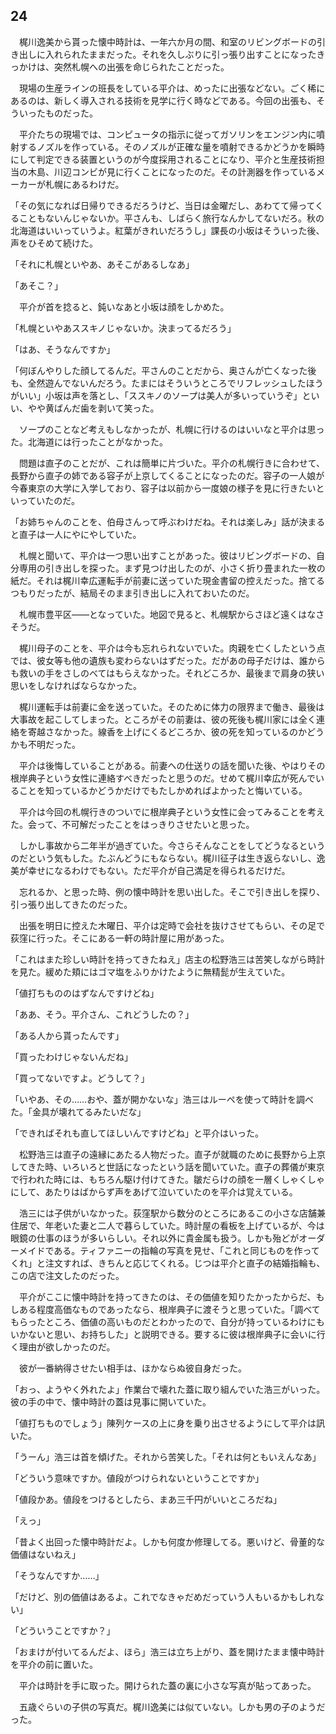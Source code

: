 ## 24


　梶川逸美から貰った懐中時計は、一年六か月の間、和室のリビングボードの引き出しに入れられたままだった。それを久しぶりに引っ張り出すことになったきっかけは、突然札幌への出張を命じられたことだった。

　現場の生産ラインの班長をしている平介は、めったに出張などない。ごく稀にあるのは、新しく導入される技術を見学に行く時などである。今回の出張も、そういったものだった。

　平介たちの現場では、コンピュータの指示に従ってガソリンをエンジン内に噴射するノズルを作っている。そのノズルが正確な量を噴射できるかどうかを瞬時にして判定できる装置というのが今度採用されることになり、平介と生産技術担当の木島、川辺コンビが見に行くことになったのだ。その計測器を作っているメーカーが札幌にあるわけだ。

「その気になれば日帰りできるだろうけど、当日は金曜だし、あわてて帰ってくることもないんじゃないか。平さんも、しばらく旅行なんかしてないだろ。秋の北海道はいいっていうよ。紅葉がきれいだろうし」課長の小坂はそういった後、声をひそめて続けた。

「それに札幌といやあ、あそこがあるしなあ」

「あそこ？」

　平介が首を捻ると、鈍いなあと小坂は顔をしかめた。

「札幌といやあススキノじゃないか。決まってるだろう」

「はあ、そうなんですか」

「何ぼんやりした顔してるんだ。平さんのことだから、奥さんが亡くなった後も、全然遊んでないんだろう。たまにはそういうところでリフレッシュしたほうがいい」小坂は声を落とし、「ススキノのソープは美人が多いっていうぞ」といい、やや黄ばんだ歯を剥いて笑った。

　ソープのことなど考えもしなかったが、札幌に行けるのはいいなと平介は思った。北海道には行ったことがなかった。

　問題は直子のことだが、これは簡単に片づいた。平介の札幌行きに合わせて、長野から直子の姉である容子が上京してくることになったのだ。容子の一人娘が今春東京の大学に入学しており、容子は以前から一度娘の様子を見に行きたいといっていたのだ。

「お姉ちゃんのことを、伯母さんって呼ぶわけだね。それは楽しみ」話が決まると直子は一人にやにやしていた。

　札幌と聞いて、平介は一つ思い出すことがあった。彼はリビングボードの、自分専用の引き出しを探った。まず見つけ出したのが、小さく折り畳まれた一枚の紙だ。それは梶川幸広運転手が前妻に送っていた現金書留の控えだった。捨てるつもりだったが、結局そのまま引き出しに入れておいたのだ。

　札幌市豊平区――となっていた。地図で見ると、札幌駅からさほど遠くはなさそうだ。

　梶川母子のことを、平介は今も忘れられないでいた。肉親を亡くしたという点では、彼女等も他の遺族も変わらないはずだった。だがあの母子だけは、誰からも救いの手をさしのべてはもらえなかった。それどころか、最後まで肩身の狭い思いをしなければならなかった。

　梶川運転手は前妻に金を送っていた。そのために体力の限界まで働き、最後は大事故を起こしてしまった。ところがその前妻は、彼の死後も梶川家には全く連絡を寄越さなかった。線香を上げにくるどころか、彼の死を知っているのかどうかも不明だった。

　平介は後悔していることがある。前妻への仕送りの話を聞いた後、やはりその根岸典子という女性に連絡すべきだったと思うのだ。せめて梶川幸広が死んでいることを知っているかどうかだけでもたしかめればよかったと悔いている。

　平介は今回の札幌行きのついでに根岸典子という女性に会ってみることを考えた。会って、不可解だったことをはっきりさせたいと思った。

　しかし事故から二年半が過ぎていた。今さらそんなことをしてどうなるというのだという気もした。たぶんどうにもならない。梶川征子は生き返らないし、逸美が幸せになるわけでもない。ただ平介が自己満足を得られるだけだ。

　忘れるか、と思った時、例の懐中時計を思い出した。そこで引き出しを探り、引っ張り出してきたのだった。

　出張を明日に控えた木曜日、平介は定時で会社を抜けさせてもらい、その足で荻窪に行った。そこにある一軒の時計屋に用があった。

「これはまた珍しい時計を持ってきたねえ」店主の松野浩三は苦笑しながら時計を見た。緩めた頬にはゴマ塩をふりかけたように無精髭が生えていた。

「値打ちもののはずなんですけどね」

「ああ、そう。平介さん、これどうしたの？」

「ある人から貰ったんです」

「買ったわけじゃないんだね」

「買ってないですよ。どうして？」

「いやあ、その……おや、蓋が開かないな」浩三はルーペを使って時計を調べた。「金具が壊れてるみたいだな」

「できればそれも直してほしいんですけどね」と平介はいった。

　松野浩三は直子の遠縁にあたる人物だった。直子が就職のために長野から上京してきた時、いろいろと世話になったという話を聞いていた。直子の葬儀が東京で行われた時には、もちろん駆け付けてきた。皺だらけの顔を一層くしゃくしゃにして、あたりはばからず声をあげて泣いていたのを平介は覚えている。

　浩三には子供がいなかった。荻窪駅から数分のところにあるこの小さな店舗兼住居で、年老いた妻と二人で暮らしていた。時計屋の看板を上げているが、今は眼鏡の仕事のほうが多いらしい。それ以外に貴金属も扱う。しかも殆どがオーダーメイドである。ティファニーの指輪の写真を見せ、「これと同じものを作ってくれ」と注文すれば、きちんと応じてくれる。じつは平介と直子の結婚指輪も、この店で注文したのだった。

　平介がここに懐中時計を持ってきたのは、その価値を知りたかったからだ、もしある程度高価なものであったなら、根岸典子に渡そうと思っていた。「調べてもらったところ、価値の高いものだとわかったので、自分が持っているわけにもいかないと思い、お持ちした」と説明できる。要するに彼は根岸典子に会いに行く理由が欲しかったのだ。

　彼が一番納得させたい相手は、ほかならぬ彼自身だった。

「おっ、ようやく外れたよ」作業台で壊れた蓋に取り組んでいた浩三がいった。彼の手の中で、懐中時計の蓋は見事に開いていた。

「値打ちものでしょう」陳列ケースの上に身を乗り出させるようにして平介は訊いた。

「うーん」浩三は首を傾げた。それから苦笑した。「それは何ともいえんなあ」

「どういう意味ですか。値段がつけられないということですか」

「値段かあ。値段をつけるとしたら、まあ三千円がいいところだね」

「えっ」

「昔よく出回った懐中時計だよ。しかも何度か修理してる。悪いけど、骨董的な価値はないねえ」

「そうなんですか……」

「だけど、別の価値はあるよ。これでなきゃだめだっていう人もいるかもしれない」

「どういうことですか？」

「おまけが付いてるんだよ、ほら」浩三は立ち上がり、蓋を開けたまま懐中時計を平介の前に置いた。

　平介は時計を手に取った。開けられた蓋の裏に小さな写真が貼ってあった。

　五歳ぐらいの子供の写真だ。梶川逸美には似ていない。しかも男の子のようだった。


